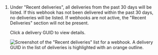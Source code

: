 1. Under "Recent deliveries", all deliveries from the past 30 days will be listed. If this webhook has not been delivered within the past 30 days, no deliveries will be listed. If webhooks are not active, the "Recent Deliveries" section will not be present.

   Click a delivery GUID to view details.

   ![Screenshot of the "Recent deliveries" list for a webhook. A delivery GUID in the list of deliveries is highlighted with an orange outline.](/assets/images/enterprise/site-admin-settings/global-webhooks-recent-deliveries.png)
